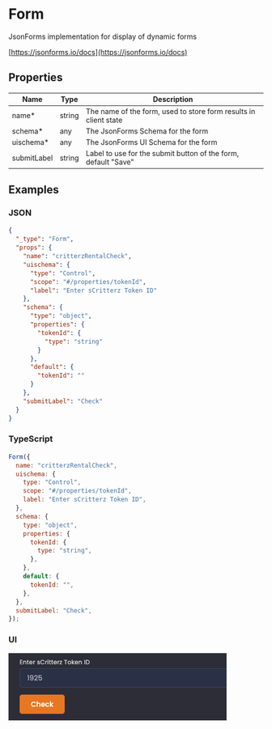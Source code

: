 # Form

JsonForms implementation for display of dynamic forms

[https://jsonforms.io/docs](https://jsonforms.io/docs)

## Properties

| Name        | Type   | Description                                                      |
| ----------- | ------ | ---------------------------------------------------------------- |
| name\*      | string | The name of the form, used to store form results in client state |
| schema\*    | any    | The JsonForms Schema for the form                                |
| uischema\*  | any    | The JsonForms UI Schema for the form                             |
| submitLabel | string | Label to use for the submit button of the form, default "Save"   |

## Examples

### JSON

```json
{
  "_type": "Form",
  "props": {
    "name": "critterzRentalCheck",
    "uischema": {
      "type": "Control",
      "scope": "#/properties/tokenId",
      "label": "Enter sCritterz Token ID"
    },
    "schema": {
      "type": "object",
      "properties": {
        "tokenId": {
          "type": "string"
        }
      },
      "default": {
        "tokenId": ""
      }
    },
    "submitLabel": "Check"
  }
}
```

### TypeScript

```javascript
Form({
  name: "critterzRentalCheck",
  uischema: {
    type: "Control",
    scope: "#/properties/tokenId",
    label: "Enter sCritterz Token ID",
  },
  schema: {
    type: "object",
    properties: {
      tokenId: {
        type: "string",
      },
    },
    default: {
      tokenId: "",
    },
  },
  submitLabel: "Check",
});
```

### UI

![](<../.gitbook/assets/image (10).png>)
